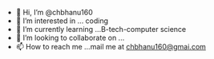 - 👋 Hi, I’m @chbhanu160
- 👀 I’m interested in ... coding
- 🌱 I’m currently learning ...B-tech-computer science
- 💞️ I’m looking to collaborate on ...
- 📫 How to reach me ...mail me at chbhanu160@gmai.com

<!---
chbhanu160/chbhanu160 is a ✨ special ✨ repository because its `README.md` (this file) appears on your GitHub profile.
You can click the Preview link to take a look at your changes.
--->
